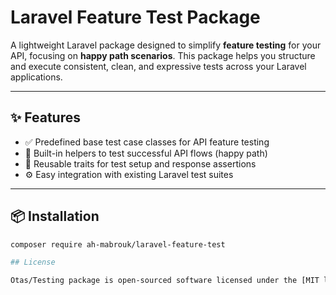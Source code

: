 # Laravel Feature Test Package

A lightweight Laravel package designed to simplify **feature testing** for your API, focusing on **happy path scenarios**. This package helps you structure and execute consistent, clean, and expressive tests across your Laravel applications.

---

## ✨ Features

- ✅ Predefined base test case classes for API feature testing
- 🧪 Built-in helpers to test successful API flows (happy path)
- 🔄 Reusable traits for test setup and response assertions
- ⚙️ Easy integration with existing Laravel test suites

---

## 📦 Installation

```bash
composer require ah-mabrouk/laravel-feature-test

## License

Otas/Testing package is open-sourced software licensed under the [MIT license](https://opensource.org/licenses/MIT).
